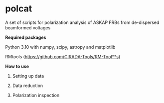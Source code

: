 # polcat
A set of scripts for polarization analysis of ASKAP FRBs from de-dispersed beamformed voltages

**Required packages**

Python 3.10 with numpy, scipy, astropy and matplotlib

RMtools (https://github.com/CIRADA-Tools/RM-Tool**s)

**How to use**

1. Setting up data

2. Data reduction

3. Polarization inspection

